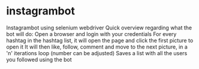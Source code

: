 # instagrambot
Instagrambot using selenium webdriver 
Quick overview regarding what the bot will do:
Open a browser and login with your credentials
For every hashtag in the hashtag list, it will open the page and click the first picture to open it
It will then like, follow, comment and move to the next picture, in a 'n' iterations loop (number can be adjusted)
Saves a list with all the users you followed using the bot
